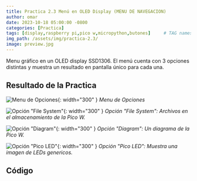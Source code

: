 ```yaml
---
title: Practica 2.3 Menú en OLED Display (MENU DE NAVEGACION)
author: omar
date: 2023-10-18 05:00:00 -0800
categories: [Practica]
tags: [display,raspberry pi,pico w,micropython,butones]     # TAG names should always be lowercase
img_path: /assets/img/practica-2.3/
image: preview.jpg
---
```


Menu gráfico en un OLED display SSD1306. El menú cuenta con 3 opciones distintas y
muestra un resultado en pantalla único para cada una.

## Resultado de la Practica

![Menu de Opciones](menu.jpg){: width="300" }
_Menu de Opciones_

![Opción "File System"](files.jpg){: width="300" }
_Opción "File System": Archivos en el almacenamiento de la Pico W._

![Opción "Diagram"](diagram.jpg){: width="300" }
_Opción "Diagram": Un diagrama de la Pico W._

![Opción "Pico LED"](leds.jpg){: width="300" }
_Opción "Pico LED": Muestra una imagen de LEDs genericos._


## Código

<script src="https://emgithub.com/embed-v2.js?target=https%3A%2F%2Fgithub.com%2FValdezFOmar%2Fmicropython-projects%2Fblob%2Fmain%2Fprojects%2Foled_menu_navegacion%2Fmain.py&style=github-dark&type=code&showBorder=on&showLineNumbers=on&showFileMeta=on&showFullPath=on&showCopy=on"></script>

<script src="https://emgithub.com/embed-v2.js?target=https%3A%2F%2Fgithub.com%2FValdezFOmar%2Fmicropython-projects%2Fblob%2Fmain%2Fprojects%2Foled_menu_navegacion%2Foption_menu.py&style=github-dark&type=code&showBorder=on&showLineNumbers=on&showFileMeta=on&showFullPath=on&showCopy=on"></script>

<script src="https://emgithub.com/embed-v2.js?target=https%3A%2F%2Fgithub.com%2FValdezFOmar%2Fmicropython-projects%2Fblob%2Fmain%2Fprojects%2Foled_menu_navegacion%2Ffb_images.py&style=github-dark&type=code&showBorder=on&showLineNumbers=on&showFileMeta=on&showFullPath=on&showCopy=on"></script>
